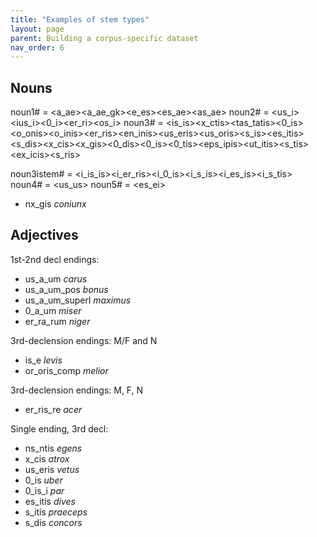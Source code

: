 ```yaml
---
title: "Examples of stem types"
layout: page
parent: Building a corpus-specific dataset
nav_order: 6
---
```

## Nouns

noun1# = <a_ae><a_ae_gk><e_es><es_ae><as_ae>
noun2# = <us_i><ius_i><0_i><er_ri><os_i>
noun3# = <is_is><x_ctis><tas_tatis><0_is><o_onis><o_inis><er_ris><en_inis><us_eris><us_oris><s_is><es_itis><s_dis><x_cis><x_gis><0_dis><0_is><0_tis><eps_ipis><ut_itis><s_tis><ex_icis><s_ris>

noun3istem# =  <i_is_is><i_er_ris><i_0_is><i_s_is><i_es_is><i_s_tis>
noun4# = <us_us>
noun5# = <es_ei>


- nx_gis *coniunx*

## Adjectives

1st-2nd decl endings:

- us_a_um *carus*
- us_a_um_pos *bonus*
- us_a_um_superl *maximus*
- 0_a_um *miser*
- er_ra_rum *niger*

3rd-declension endings: M/F and N
- is_e *levis*
- or_oris_comp *melior*

3rd-declension endings: M, F, N

- er_ris_re *acer*



Single ending, 3rd decl:


- ns_ntis *egens*
- x_cis *atrox*
- us_eris *vetus*
- 0_is *uber*
- 0_is_i *par*
- es_itis *dives*
- s_itis *praeceps*
- s_dis *concors*
